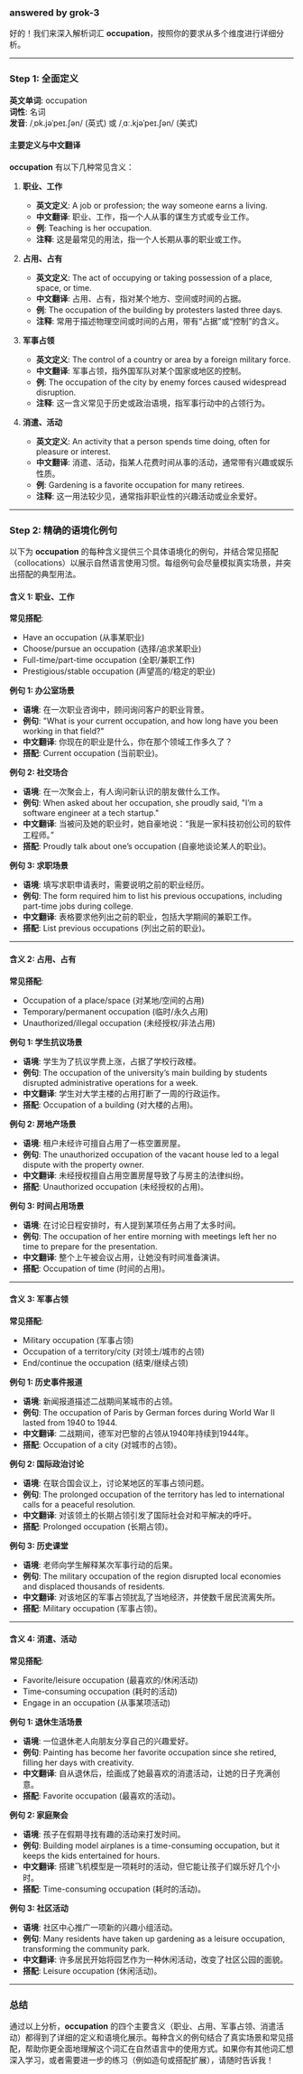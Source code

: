 ### answered by grok-3
好的！我们来深入解析词汇 **occupation**，按照你的要求从多个维度进行详细分析。

---

### Step 1: 全面定义

**英文单词**: occupation  
**词性**: 名词  
**发音**: /ˌɒk.jəˈpeɪ.ʃən/ (英式) 或 /ˌɑː.kjəˈpeɪ.ʃən/ (美式)

#### 主要定义与中文翻译
**occupation** 有以下几种常见含义：

1. **职业、工作**  
   - **英文定义**: A job or profession; the way someone earns a living.  
   - **中文翻译**: 职业、工作，指一个人从事的谋生方式或专业工作。  
   - **例**: Teaching is her occupation.  
   - **注释**: 这是最常见的用法，指一个人长期从事的职业或工作。

2. **占用、占有**  
   - **英文定义**: The act of occupying or taking possession of a place, space, or time.  
   - **中文翻译**: 占用、占有，指对某个地方、空间或时间的占据。  
   - **例**: The occupation of the building by protesters lasted three days.  
   - **注释**: 常用于描述物理空间或时间的占用，带有“占据”或“控制”的含义。

3. **军事占领**  
   - **英文定义**: The control of a country or area by a foreign military force.  
   - **中文翻译**: 军事占领，指外国军队对某个国家或地区的控制。  
   - **例**: The occupation of the city by enemy forces caused widespread disruption.  
   - **注释**: 这一含义常见于历史或政治语境，指军事行动中的占领行为。

4. **消遣、活动**  
   - **英文定义**: An activity that a person spends time doing, often for pleasure or interest.  
   - **中文翻译**: 消遣、活动，指某人花费时间从事的活动，通常带有兴趣或娱乐性质。  
   - **例**: Gardening is a favorite occupation for many retirees.  
   - **注释**: 这一用法较少见，通常指非职业性的兴趣活动或业余爱好。

---

### Step 2: 精确的语境化例句

以下为 **occupation** 的每种含义提供三个具体语境化的例句，并结合常见搭配（collocations）以展示自然语言使用习惯。每组例句会尽量模拟真实场景，并突出搭配的典型用法。

#### 含义 1: 职业、工作
**常见搭配**:  
- Have an occupation (从事某职业)  
- Choose/pursue an occupation (选择/追求某职业)  
- Full-time/part-time occupation (全职/兼职工作)  
- Prestigious/stable occupation (声望高的/稳定的职业)

**例句 1: 办公室场景**  
- **语境**: 在一次职业咨询中，顾问询问客户的职业背景。  
- **例句**: "What is your current occupation, and how long have you been working in that field?"  
- **中文翻译**: 你现在的职业是什么，你在那个领域工作多久了？  
- **搭配**: Current occupation (当前职业)。

**例句 2: 社交场合**  
- **语境**: 在一次聚会上，有人询问新认识的朋友做什么工作。  
- **例句**: When asked about her occupation, she proudly said, "I’m a software engineer at a tech startup."  
- **中文翻译**: 当被问及她的职业时，她自豪地说：“我是一家科技初创公司的软件工程师。”  
- **搭配**: Proudly talk about one’s occupation (自豪地谈论某人的职业)。

**例句 3: 求职场景**  
- **语境**: 填写求职申请表时，需要说明之前的职业经历。  
- **例句**: The form required him to list his previous occupations, including part-time jobs during college.  
- **中文翻译**: 表格要求他列出之前的职业，包括大学期间的兼职工作。  
- **搭配**: List previous occupations (列出之前的职业)。

---

#### 含义 2: 占用、占有
**常见搭配**:  
- Occupation of a place/space (对某地/空间的占用)  
- Temporary/permanent occupation (临时/永久占用)  
- Unauthorized/illegal occupation (未经授权/非法占用)

**例句 1: 学生抗议场景**  
- **语境**: 学生为了抗议学费上涨，占据了学校行政楼。  
- **例句**: The occupation of the university’s main building by students disrupted administrative operations for a week.  
- **中文翻译**: 学生对大学主楼的占用打断了一周的行政运作。  
- **搭配**: Occupation of a building (对大楼的占用)。

**例句 2: 房地产场景**  
- **语境**: 租户未经许可擅自占用了一栋空置房屋。  
- **例句**: The unauthorized occupation of the vacant house led to a legal dispute with the property owner.  
- **中文翻译**: 未经授权擅自占用空置房屋导致了与房主的法律纠纷。  
- **搭配**: Unauthorized occupation (未经授权的占用)。

**例句 3: 时间占用场景**  
- **语境**: 在讨论日程安排时，有人提到某项任务占用了太多时间。  
- **例句**: The occupation of her entire morning with meetings left her no time to prepare for the presentation.  
- **中文翻译**: 整个上午被会议占用，让她没有时间准备演讲。  
- **搭配**: Occupation of time (时间的占用)。

---

#### 含义 3: 军事占领
**常见搭配**:  
- Military occupation (军事占领)  
- Occupation of a territory/city (对领土/城市的占领)  
- End/continue the occupation (结束/继续占领)

**例句 1: 历史事件报道**  
- **语境**: 新闻报道描述二战期间某城市的占领。  
- **例句**: The occupation of Paris by German forces during World War II lasted from 1940 to 1944.  
- **中文翻译**: 二战期间，德军对巴黎的占领从1940年持续到1944年。  
- **搭配**: Occupation of a city (对城市的占领)。

**例句 2: 国际政治讨论**  
- **语境**: 在联合国会议上，讨论某地区的军事占领问题。  
- **例句**: The prolonged occupation of the territory has led to international calls for a peaceful resolution.  
- **中文翻译**: 对该领土的长期占领引发了国际社会对和平解决的呼吁。  
- **搭配**: Prolonged occupation (长期占领)。

**例句 3: 历史课堂**  
- **语境**: 老师向学生解释某次军事行动的后果。  
- **例句**: The military occupation of the region disrupted local economies and displaced thousands of residents.  
- **中文翻译**: 对该地区的军事占领扰乱了当地经济，并使数千居民流离失所。  
- **搭配**: Military occupation (军事占领)。

---

#### 含义 4: 消遣、活动
**常见搭配**:  
- Favorite/leisure occupation (最喜欢的/休闲活动)  
- Time-consuming occupation (耗时的活动)  
- Engage in an occupation (从事某项活动)

**例句 1: 退休生活场景**  
- **语境**: 一位退休老人向朋友分享自己的兴趣爱好。  
- **例句**: Painting has become her favorite occupation since she retired, filling her days with creativity.  
- **中文翻译**: 自从退休后，绘画成了她最喜欢的消遣活动，让她的日子充满创意。  
- **搭配**: Favorite occupation (最喜欢的活动)。

**例句 2: 家庭聚会**  
- **语境**: 孩子在假期寻找有趣的活动来打发时间。  
- **例句**: Building model airplanes is a time-consuming occupation, but it keeps the kids entertained for hours.  
- **中文翻译**: 搭建飞机模型是一项耗时的活动，但它能让孩子们娱乐好几个小时。  
- **搭配**: Time-consuming occupation (耗时的活动)。

**例句 3: 社区活动**  
- **语境**: 社区中心推广一项新的兴趣小组活动。  
- **例句**: Many residents have taken up gardening as a leisure occupation, transforming the community park.  
- **中文翻译**: 许多居民开始将园艺作为一种休闲活动，改变了社区公园的面貌。  
- **搭配**: Leisure occupation (休闲活动)。

---

### 总结
通过以上分析，**occupation** 的四个主要含义（职业、占用、军事占领、消遣活动）都得到了详细的定义和语境化展示。每种含义的例句结合了真实场景和常见搭配，帮助你更全面地理解这个词汇在自然语言中的使用方式。如果你有其他词汇想深入学习，或者需要进一步的练习（例如造句或搭配扩展），请随时告诉我！